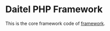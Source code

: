 Daitel PHP Framework
===========================

This is the core framework code of [framework](https://github.com/daitel/framework).